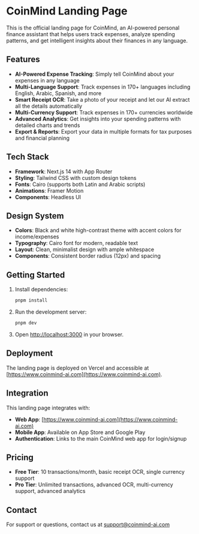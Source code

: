 # CoinMind Landing Page

This is the official landing page for CoinMind, an AI-powered personal finance assistant that helps users track expenses, analyze spending patterns, and get intelligent insights about their finances in any language.

## Features

- **AI-Powered Expense Tracking**: Simply tell CoinMind about your expenses in any language
- **Multi-Language Support**: Track expenses in 170+ languages including English, Arabic, Spanish, and more
- **Smart Receipt OCR**: Take a photo of your receipt and let our AI extract all the details automatically
- **Multi-Currency Support**: Track expenses in 170+ currencies worldwide
- **Advanced Analytics**: Get insights into your spending patterns with detailed charts and trends
- **Export & Reports**: Export your data in multiple formats for tax purposes and financial planning

## Tech Stack

- **Framework**: Next.js 14 with App Router
- **Styling**: Tailwind CSS with custom design tokens
- **Fonts**: Cairo (supports both Latin and Arabic scripts)
- **Animations**: Framer Motion
- **Components**: Headless UI

## Design System

- **Colors**: Black and white high-contrast theme with accent colors for income/expenses
- **Typography**: Cairo font for modern, readable text
- **Layout**: Clean, minimalist design with ample whitespace
- **Components**: Consistent border radius (12px) and spacing

## Getting Started

1. Install dependencies:
   ```bash
   pnpm install
   ```

2. Run the development server:
   ```bash
   pnpm dev
   ```

3. Open [http://localhost:3000](http://localhost:3000) in your browser.

## Deployment

The landing page is deployed on Vercel and accessible at [https://www.coinmind-ai.com](https://www.coinmind-ai.com).

## Integration

This landing page integrates with:
- **Web App**: [https://www.coinmind-ai.com](https://www.coinmind-ai.com)
- **Mobile App**: Available on App Store and Google Play
- **Authentication**: Links to the main CoinMind web app for login/signup

## Pricing

- **Free Tier**: 10 transactions/month, basic receipt OCR, single currency support
- **Pro Tier**: Unlimited transactions, advanced OCR, multi-currency support, advanced analytics

## Contact

For support or questions, contact us at support@coinmind-ai.com
